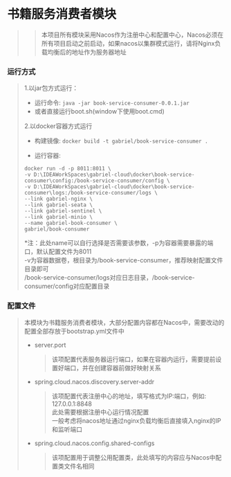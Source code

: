 # 书籍服务消费者模块

> > 本项目所有模块采用Nacos作为注册中心和配置中心，Nacos必须在所有项目启动之前启动，如果nacos以集群模式运行，请将Nginx负载均衡后的地址作为服务器地址

### 运行方式

> 1.以jar包方式运行：
>
>   * 运行命令: `java -jar book-service-consumer-0.0.1.jar`
>   * 或者直接运行boot.sh(window下使用boot.cmd)
>
> 2.以docker容器方式运行
>
> * 构建镜像: `docker build -t gabriel/book-service-consumer .`
>
> * 运行容器: 
> ```shell
> docker run -d -p 8011:8011 \
> -v D:\IDEAWorkSpaces\gabriel-cloud\docker\book-service-consumer\config:/book-service-consumer/config \
> -v D:\IDEAWorkSpaces\gabriel-cloud\docker\book-service-consumer\logs:/book-service-consumer/logs \
> --link gabriel-nginx \
> --link gabriel-seata \
> --link gabriel-sentinel \
> --link gabriel-minio \
> --name gabriel-book-consumer \
> gabriel/book-consumer  
> ```
>
> *注：此处name可以自行选择是否需要该参数，-p为容器需要暴露的端口，默认配置文件为8011  
> -v为容器数据卷，根目录为/book-service-consumer，推荐映射配置文件目录即可  
> /book-service-consumer/logs对应日志目录，/book-service-consumer/config对应配置目录
>

### 配置文件

> 本模块为书籍服务消费者模块，大部分配置内容都在Nacos中，需要改动的配置全部存放于bootstrap.yml文件中
> * server.port
>   > 该项配置代表服务器运行端口，如果在容器内运行，需要提前设置好端口，并在创建容器前做好映射关系
> * spring.cloud.nacos.discovery.server-addr
>   > 该项配置代表注册中心的地址，填写格式为IP:端口，例如: 127.0.0.1:8848  
    此处需要根据注册中心运行情况配置  
    一般考虑将nacos地址通过nginx负载均衡后直接填入nginx的IP和监听端口
> * spring.cloud.nacos.config.shared-configs  
>   > 该项配置用于调整公用配置类，此处填写的内容应与Nacos中配置类文件名相同